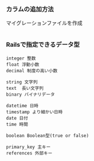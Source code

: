 ### カラムの追加方法
マイグレーションファイルを作成
```

```

### Railsで指定できるデータ型
```
integer 整数
float 浮動小数
decimal 制度の高い小数

string 文字列
text  長い文字列
binary バイナリデータ

datetime 日時
timestamp より細かい日時
date 日付
time 時間

boolean Boolean型(true or false)

primary_key 主キー
references 外部キー
```